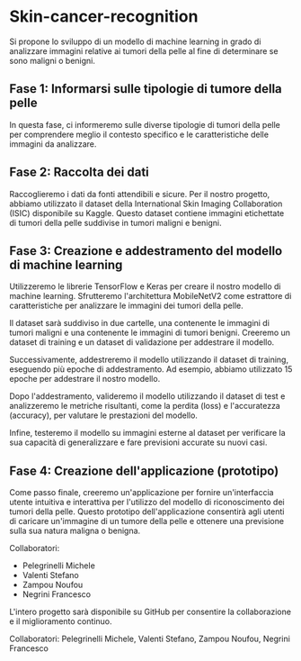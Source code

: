 # Skin-cancer-recognition

Si propone lo sviluppo di un modello di machine learning in grado di analizzare immagini relative ai tumori della pelle al fine di determinare se sono maligni o benigni.

## Fase 1: Informarsi sulle tipologie di tumore della pelle

In questa fase, ci informeremo sulle diverse tipologie di tumori della pelle per comprendere meglio il contesto specifico e le caratteristiche delle immagini da analizzare.

## Fase 2: Raccolta dei dati

Raccoglieremo i dati da fonti attendibili e sicure. Per il nostro progetto, abbiamo utilizzato il dataset della International Skin Imaging Collaboration (ISIC) disponibile su Kaggle. Questo dataset contiene immagini etichettate di tumori della pelle suddivise in tumori maligni e benigni.

## Fase 3: Creazione e addestramento del modello di machine learning

Utilizzeremo le librerie TensorFlow e Keras per creare il nostro modello di machine learning. Sfrutteremo l'architettura MobileNetV2 come estrattore di caratteristiche per analizzare le immagini dei tumori della pelle.

Il dataset sarà suddiviso in due cartelle, una contenente le immagini di tumori maligni e una contenente le immagini di tumori benigni. Creeremo un dataset di training e un dataset di validazione per addestrare il modello.

Successivamente, addestreremo il modello utilizzando il dataset di training, eseguendo più epoche di addestramento. Ad esempio, abbiamo utilizzato 15 epoche per addestrare il nostro modello.

Dopo l'addestramento, valideremo il modello utilizzando il dataset di test e analizzeremo le metriche risultanti, come la perdita (loss) e l'accuratezza (accuracy), per valutare le prestazioni del modello.

Infine, testeremo il modello su immagini esterne al dataset per verificare la sua capacità di generalizzare e fare previsioni accurate su nuovi casi.

## Fase 4: Creazione dell'applicazione (prototipo)

Come passo finale, creeremo un'applicazione per fornire un'interfaccia utente intuitiva e interattiva per l'utilizzo del modello di riconoscimento dei tumori della pelle. Questo prototipo dell'applicazione consentirà agli utenti di caricare un'immagine di un tumore della pelle e ottenere una previsione sulla sua natura maligna o benigna.

Collaboratori:
- Pelegrinelli Michele
- Valenti Stefano
- Zampou Noufou
- Negrini Francesco

L'intero progetto sarà disponibile su GitHub per consentire la collaborazione e il miglioramento continuo.


Collaboratori:
Pelegrinelli Michele,
Valenti Stefano,
Zampou Noufou,
Negrini Francesco
